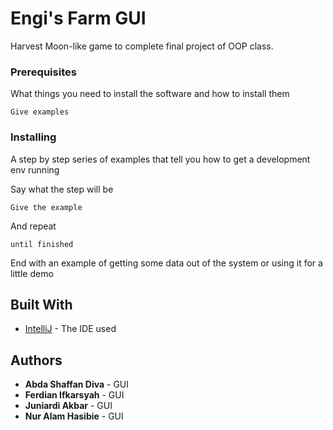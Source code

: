# Engi's Farm GUI

Harvest Moon-like game to complete final project of OOP class.


### Prerequisites

What things you need to install the software and how to install them

```
Give examples
```

### Installing

A step by step series of examples that tell you how to get a development env running

Say what the step will be

```
Give the example
```

And repeat

```
until finished
```

End with an example of getting some data out of the system or using it for a little demo



## Built With

* [IntelliJ](https://www.jetbrains.com/idea/) - The IDE used
 

## Authors

* **Abda Shaffan Diva** - GUI
* **Ferdian Ifkarsyah** - GUI
* **Juniardi Akbar** - GUI
* **Nur Alam Hasibie** - GUI
